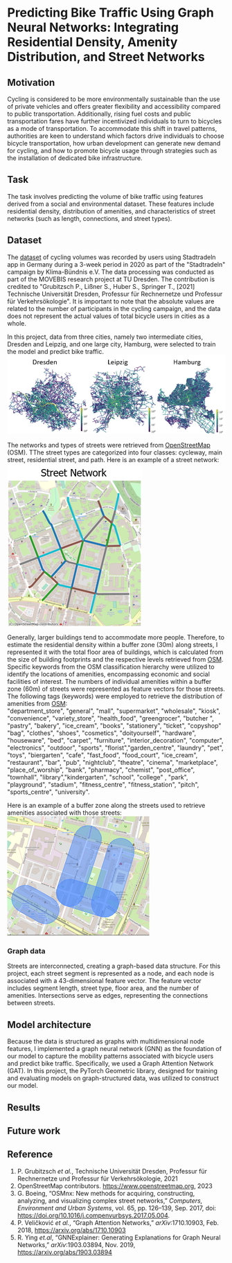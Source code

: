 # Predicting Bike Traffic Using Graph Neural Networks: Integrating Residential Density, Amenity Distribution, and Street Networks 

## Motivation
Cycling is considered to be more environmentally sustainable than the use of private vehicles and offers greater flexibility and accessibility compared to public transportation. Additionally, rising fuel costs and public transportation fares have further incentivized individuals to turn to bicycles as a mode of transportation. To accommodate this shift in travel patterns, authorities are keen to understand which factors drive individuals to choose bicycle transportation, how urban development can generate new demand for cycling, and how to promote bicycle usage through strategies such as the installation of dedicated bike infrastructure.

## Task
The task involves predicting the volume of bike traffic using features derived from a social and environmental dataset. These features include residential density, distribution of amenities, and characteristics of street networks (such as length, connections, and street types). 

## Dataset
The [dataset](https://www.mcloud.de/web/guest/suche/-/results/suche/relevance/stadtradeln/0/detail/ECF9DF02-37DC-4268-B017-A7C2CF302006) of cycling volumes was recorded by users using Stadtradeln app in Germany during a 3-week period in 2020 as part of the "Stadtradeln" campaign by Klima-Bündnis e.V. The data processing was conducted as part of the MOVEBIS research project at TU Dresden. The contribution is credited to "Grubitzsch P., Lißner S., Huber S., Springer T., [2021] Technische Universität Dresden, Professur für Rechnernetze und Professur für Verkehrsökologie". It is important to note that the absolute values are related to the number of participants in the cycling campaign, and the data does not represent the actual values of total bicycle users in cities as a whole.  
  
In this project, data from three cities, namely two intermediate cities, Dresden and Leipzig, and one large city, Hamburg, were selected to train the model and predict bike traffic.  
![image](https://github.com/Wen-ChuangChou/Predict-Bike-Traffic/blob/main/doc/fig/bike_traffic_in_cities.png?raw=true)  

The networks and types of streets were retrieved from [OpenStreetMap](https://www.openstreetmap.org) (OSM). TThe street types are categorized into four classes: cycleway, main street, residential street, and path. Here is an example of a street network:  
![street network](https://github.com/Wen-ChuangChou/Predict-Bike-Traffic/blob/main/doc/fig/road_network.png?raw=true)  

Generally, larger buildings tend to accommodate more people. Therefore, to estimate the residential density within a buffer zone (30m) along streets, I represented it with the total floor area of buildings, which is calculated from the size of building footprints and the respective levels retrieved from [OSM](https://www.openstreetmap.org). Specific keywords from the OSM classification hierarchy were utilized to identify the locations of amenities, encompassing economic and social facilities of interest. The numbers of individual amenities within a buffer zone (60m) of streets were represented as feature vectors for those streets. The following tags (keywords) were employed to retrieve the distribution of amenities from [OSM](https://www.openstreetmap.org):  
"department_store", "general", "mall", "supermarket", "wholesale", "kiosk", "convenience", "variety_store", "health_food", "greengrocer", "butcher ", "pastry", "bakery", "ice_cream", "books", "stationery", "ticket", "copyshop"  "bag", "clothes", "shoes", "cosmetics", "doityourself", "hardware", "houseware", "bed", "carpet", "furniture", "interior_decoration", "computer", "electronics", "outdoor", "sports", "florist","garden_centre", "laundry", "pet", "toys", "biergarten", "cafe", "fast_food", "food_court", "ice_cream", "restaurant", "bar", "pub", "nightclub", "theatre", "cinema", "marketplace", "place_of_worship", "bank", "pharmacy", "chemist", "post_office", "townhall", "library","kindergarten", "school", "college" , "park", "playground", "stadium", "fitness_centre", "fitness_station", "pitch", "sports_centre", "university".

Here is an example of a buffer zone along the streets used to retrieve amenities associated with those streets:  
![street network](https://github.com/Wen-ChuangChou/Predict-Bike-Traffic/blob/main/doc/fig/amenities_buffer_zone.png?raw=true)  

### Graph data
Streets are interconnected, creating a graph-based data structure. For this project, each street segment is represented as a node, and each node is associated with a 43-dimensional feature vector. The feature vector includes segment length, street type, floor area, and the number of amenities. Intersections serve as edges, representing the connections between streets.

## Model architecture
Because the data is structured as graphs with multidimensional node features, I implemented a graph neural network (GNN) as the foundation of our model to capture the mobility patterns associated with bicycle users and predict bike traffic. Specifically, we used a Graph Attention Network (GAT). In this project, the PyTorch Geometric library, designed for training and evaluating models on graph-structured data, was utilized to construct our model.  

## Results


## Future work

## Reference
1. P. Grubitzsch *et al.*, Technische Universität Dresden, Professur für Rechnernetze und Professur für Verkehrsökologie, 2021
2. OpenStreetMap contributors. https://www.openstreetmap.org, 2023
3. G. Boeing, “OSMnx: New methods for acquiring, constructing, analyzing, and visualizing complex street networks,” *Computers, Environment and Urban Systems*, vol. 65, pp. 126–139, Sep. 2017, doi: https://doi.org/10.1016/j.compenvurbsys.2017.05.004.
4. P. Veličković *et al.*, “Graph Attention Networks,” *arXiv*:1710.10903, Feb. 2018, https://arxiv.org/abs/1710.10903
5. R. Ying *et.al*, “GNNExplainer: Generating Explanations for Graph Neural Networks,” *arXiv*:1903.03894, Nov. 2019, https://arxiv.org/abs/1903.03894

‌

‌

‌

‌
